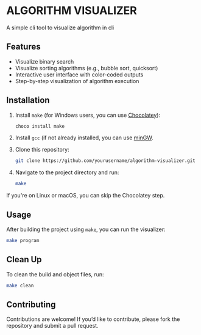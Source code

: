 # ALGORITHM VISUALIZER
A simple cli tool to visualize algorithm in cli


## Features
- Visualize binary search
- Visualize sorting algorithms (e.g., bubble sort, quicksort)
- Interactive user interface with color-coded outputs
- Step-by-step visualization of algorithm execution


## Installation

1. Install `make` (for Windows users, you can use [Chocolatey](https://chocolatey.org/)):
   ```bash
   choco install make
   ```

2. Install `gcc` (if not already installed, you can use [minGW](https://sourceforge.net/projects/mingw/).

3. Clone this repository:
   ```bash
   git clone https://github.com/yourusername/algorithm-visualizer.git
   ```

4. Navigate to the project directory and run:
   ```bash
   make
   ```

If you're on Linux or macOS, you can skip the Chocolatey step.


## Usage
After building the project using `make`, you can run the visualizer:

```bash
make program
```


## Clean Up
To clean the build and object files, run:
```bash
make clean
```

## Contributing
Contributions are welcome! If you’d like to contribute, please fork the repository and submit a pull request.
